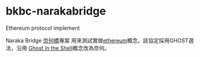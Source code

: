 bkbc-narakabridge
=================

Ethereum protocol implement

Naraka Bridge [奈何橋](http://zh.wikipedia.org/wiki/%E5%A5%88%E4%BD%95%E6%A9%8B)專案
用來測試實做[ethereum](http://ethereum.org/ethereum.html)概念，該協定採用GHOST選法，沿用
[Ghost in the Shell](http://en.wikipedia.org/wiki/Ghost_in_the_Shell)概念改為奈何。
